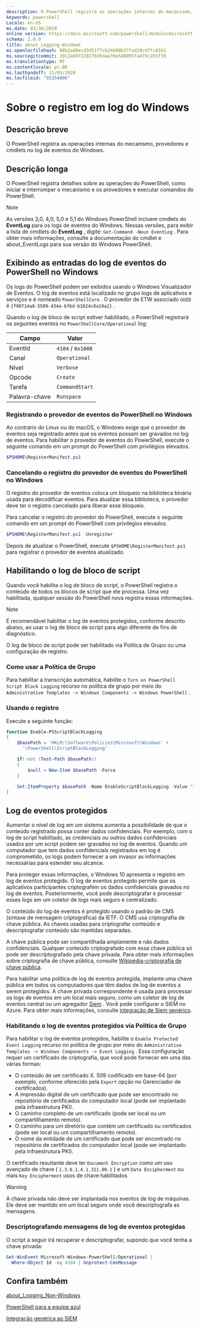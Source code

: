 ```yaml
---
description: O PowerShell registra as operações internas do mecanismo, provedores e cmdlets no log de eventos do Windows.
keywords: powershell
Locale: en-US
ms.date: 03/30/2020
online version: https://docs.microsoft.com/powershell/module/microsoft.powershell.core/about/about_logging_windows?view=powershell-6&WT.mc_id=ps-gethelp
schema: 2.0.0
title: about_Logging-Windows
ms.openlocfilehash: 08b2ad8ecd3451f7cb24600b37fad19cd7fc8161
ms.sourcegitcommit: 39c2a697228276d5dae39e540995fa479c2b5f39
ms.translationtype: MT
ms.contentlocale: pt-BR
ms.lasthandoff: 11/05/2020
ms.locfileid: "93354806"
---
```

# <a name="about-logging-windows"></a>Sobre o registro em log do Windows

## <a name="short-description"></a>Descrição breve
O PowerShell registra as operações internas do mecanismo, provedores e cmdlets no log de eventos do Windows.

## <a name="long-description"></a>Descrição longa

O PowerShell registra detalhes sobre as operações do PowerShell, como iniciar e interromper o mecanismo e os provedores e executar comandos do PowerShell.

> [!NOTE]
> As versões 3,0, 4,0, 5,0 e 5,1 do Windows PowerShell incluem cmdlets do **EventLog** para os logs de eventos do Windows. Nessas versões, para exibir a lista de cmdlets do **EventLog** , digite: `Get-Command -Noun EventLog` . Para obter mais informações, consulte a documentação do cmdlet e about_EventLogs para sua versão do Windows PowerShell.

## <a name="viewing-the-powershell-event-log-entries-on-windows"></a>Exibindo as entradas do log de eventos do PowerShell no Windows

Os logs do PowerShell podem ser exibidos usando o Windows Visualizador de Eventos. O log de eventos está localizado no grupo logs de aplicativos e serviços e é nomeado `PowerShellCore` . O provedor de ETW associado `GUID` é `{f90714a8-5509-434a-bf6d-b1624c8a19a2}` .

Quando o log de bloco de script estiver habilitado, o PowerShell registrará os seguintes eventos no `PowerShellCore/Operational` log:

|  Campo  |       Valor       |
| ------- | ----------------- |
| EventId | `4104` / `0x1008` |
| Canal | `Operational`     |
| Nível   | `Verbose`         |
| Opcode  | `Create`          |
| Tarefa    | `CommandStart`    |
| Palavra-chave | `Runspace`        |

### <a name="registering-the-powershell-event-provider-on-windows"></a>Registrando o provedor de eventos do PowerShell no Windows

Ao contrário do Linux ou do macOS, o Windows exige que o provedor de eventos seja registrado antes que os eventos possam ser gravados no log de eventos. Para habilitar o provedor de eventos do PowerShell, execute o seguinte comando em um prompt do PowerShell com privilégios elevados.

```powershell
$PSHOME\RegisterManifest.ps1
```

### <a name="unregistering-the-powershell-event-provider-on-windows"></a>Cancelando o registro do provedor de eventos do PowerShell no Windows

O registro do provedor de eventos coloca um bloqueio na biblioteca binária usada para decodificar eventos. Para atualizar essa biblioteca, o provedor deve ter o registro cancelado para liberar esse bloqueio.

Para cancelar o registro do provedor do PowerShell, execute o seguinte comando em um prompt do PowerShell com privilégios elevados.

```powershell
$PSHOME\RegisterManifest.ps1 -Unregister
```

Depois de atualizar o PowerShell, execute `$PSHOME\RegisterManifest.ps1` para registrar o provedor de eventos atualizado.

## <a name="enabling-script-block-logging"></a>Habilitando o log de bloco de script

Quando você habilita o log de bloco de script, o PowerShell registra o conteúdo de todos os blocos de script que ele processa. Uma vez habilitada, qualquer sessão do PowerShell nova registra essas informações.

> [!NOTE]
> É recomendável habilitar o log de eventos protegidos, conforme descrito abaixo, ao usar o log de bloco de script para algo diferente de fins de diagnóstico.

O log de bloco de script pode ser habilitado via Política de Grupo ou uma configuração de registro.

### <a name="using-group-policy"></a>Como usar a Política de Grupo

Para habilitar a transcrição automática, habilite o `Turn on PowerShell Script Block
Logging` recurso no política de grupo por meio do `Administrative Templates -> Windows
Components -> Windows PowerShell` .

### <a name="using-the-registry"></a>Usando o registro

Execute a seguinte função:

```powershell
function Enable-PSScriptBlockLogging
{
    $basePath = 'HKLM:\Software\Policies\Microsoft\Windows' +
      '\PowerShell\ScriptBlockLogging'

    if(-not (Test-Path $basePath))
    {
        $null = New-Item $basePath -Force
    }

    Set-ItemProperty $basePath -Name EnableScriptBlockLogging -Value "1"
}
```

## <a name="protected-event-logging"></a>Log de eventos protegidos

Aumentar o nível de log em um sistema aumenta a possibilidade de que o conteúdo registrado possa conter dados confidenciais. Por exemplo, com o log de script habilitado, as credenciais ou outros dados confidenciais usados por um script podem ser gravados no log de eventos. Quando um computador que tem dados confidenciais registrados em log é comprometido, os logs podem fornecer a um invasor as informações necessárias para estender seu alcance.

Para proteger essas informações, o Windows 10 apresenta o registro em log de eventos protegido.
O log de eventos protegido permite que os aplicativos participantes criptografem os dados confidenciais gravados no log de eventos. Posteriormente, você pode descriptografar e processar esses logs em um coletor de logs mais seguro e centralizado.

O conteúdo do log de eventos é protegido usando o padrão de CMS (sintaxe de mensagem criptográfica) da IETF. O CMS usa criptografia de chave pública. As chaves usadas para criptografar conteúdo e descriptografar conteúdo são mantidas separadas.

A chave pública pode ser compartilhada amplamente e não dados confidenciais. Qualquer conteúdo criptografado com essa chave pública só pode ser descriptografado pela chave privada. Para obter mais informações sobre criptografia de chave pública, consulte [Wikipédia-criptografia de chave pública](https://en.wikipedia.org/wiki/Public-key_cryptography).

Para habilitar uma política de log de eventos protegida, implante uma chave pública em todos os computadores que têm dados de log de eventos a serem protegidos. A chave privada correspondente é usada para processar os logs de eventos em um local mais seguro, como um coletor de log de eventos central ou um agregador [Siem][] . Você pode configurar o SIEM no Azure. Para obter mais informações, consulte [integração de Siem genérico](/cloud-app-security/siem).

### <a name="enabling-protected-event-logging-via-group-policy"></a>Habilitando o log de eventos protegidos via Política de Grupo

Para habilitar o log de eventos protegidos, habilite o `Enable Protected Event Logging` recurso no política de grupo por meio do `Administrative Templates -> Windows Components
-> Event Logging` . Essa configuração requer um certificado de criptografia, que você pode fornecer em uma das várias formas:

- O conteúdo de um certificado X. 509 codificado em base-64 (por exemplo, conforme oferecido pela `Export` opção no Gerenciador de certificados).
- A impressão digital de um certificado que pode ser encontrado no repositório de certificados do computador local (pode ser implantado pela infraestrutura PKI).
- O caminho completo de um certificado (pode ser local ou um compartilhamento remoto).
- O caminho para um diretório que contém um certificado ou certificados (pode ser local ou um compartilhamento remoto).
- O nome da entidade de um certificado que pode ser encontrado no repositório de certificados do computador local (pode ser implantado pela infraestrutura PKI).

O certificado resultante deve ter `Document Encryption` como um uso avançado de chave ( `1.3.6.1.4.1.311.80.1` ) e um `Data Encipherment` ou mais `Key
Encipherment` usos de chave habilitados.

> [!WARNING]
> A chave privada não deve ser implantada nos eventos de log de máquinas. Ele deve ser mantido em um local seguro onde você descriptografa as mensagens.

### <a name="decrypting-protected-event-logging-messages"></a>Descriptografando mensagens de log de eventos protegidas

O script a seguir irá recuperar e descriptografar, supondo que você tenha a chave privada:

```powershell
Get-WinEvent Microsoft-Windows-PowerShell/Operational |
  Where-Object Id -eq 4104 | Unprotect-CmsMessage
```

## <a name="see-also"></a>Confira também

[about_Logging_Non-Windows](about_Logging_Non-Windows.md)

[PowerShell para a equipe azul](https://devblogs.microsoft.com/powershell/powershell-the-blue-team/)

[Integração genérica ao SIEM](/cloud-app-security/siem)

<!-- link references -->
[SIEM]: https://wikipedia.org/wiki/Security_information_and_event_management
